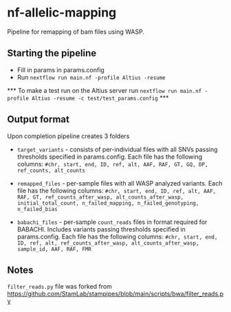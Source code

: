 # nf-allelic-mapping
Pipeline for remapping of bam files using WASP.

## Starting the pipeline
- Fill in params in params.config
- Run ```nextflow run main.nf -profile Altius -resume```

*** To make a test run on the Altius server run ```nextflow run main.nf -profile Altius -resume -c test/test_params.config``` ***
## Output format
Upon completion pipeline creates 3 folders
- `target_variants` - consists of per-individual files with all SNVs passing thresholds specified in params.config. Each file has the following columns:
`#chr, start, end, ID, ref, alt, AAF, RAF, GT, GQ, DP, ref_counts, alt_counts`

- `remapped_files` - per-sample files with all WASP analyzed variants. Each file has the following columns:
`#chr, start, end, ID, ref, alt, AAF, RAF, GT, ref_counts_after_wasp, alt_counts_after_wasp, initial_total_count, n_failed_mapping, n_failed_genotyping, n_failed_bias` 

- `babachi_files` - per-sample `count_reads` files in format required for BABACHI. Includes variants passing thresholds specified in params.config. Each file has the following columns:
`#chr, start, end, ID, ref, alt, ref_counts_after_wasp, alt_counts_after_wasp, sample_id, AAF, RAF, FMR`



## Notes
`filter_reads.py` file was forked from https://github.com/StamLab/stampipes/blob/main/scripts/bwa/filter_reads.py
